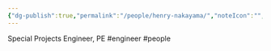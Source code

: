 ```yaml
---
{"dg-publish":true,"permalink":"/people/henry-nakayama/","noteIcon":"","created":"2025-05-20T10:31:25.295-05:00"}
---
```


Special Projects Engineer, PE
#engineer
#people
